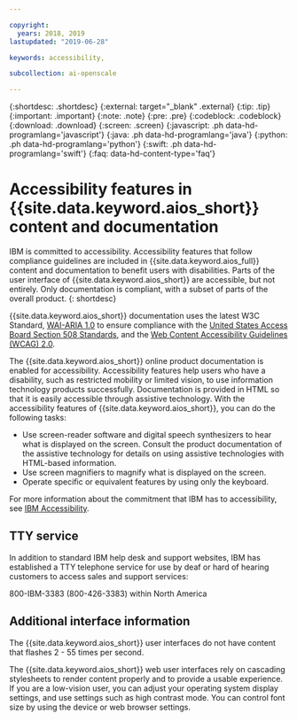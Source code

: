 ```yaml
---

copyright:
  years: 2018, 2019
lastupdated: "2019-06-28"

keywords: accessibility, 

subcollection: ai-openscale

---
```


{:shortdesc: .shortdesc}
{:external: target="_blank" .external}
{:tip: .tip}
{:important: .important}
{:note: .note}
{:pre: .pre}
{:codeblock: .codeblock}
{:download: .download}
{:screen: .screen}
{:javascript: .ph data-hd-programlang='javascript'}
{:java: .ph data-hd-programlang='java'}
{:python: .ph data-hd-programlang='python'}
{:swift: .ph data-hd-programlang='swift'}
{:faq: data-hd-content-type='faq'}

# Accessibility features in {{site.data.keyword.aios_short}} content and documentation

IBM is committed to accessibility. Accessibility features that follow compliance guidelines are included in {{site.data.keyword.aios_full}} content and documentation to benefit users with disabilities. Parts of the user interface of {{site.data.keyword.aios_short}} are accessible, but not entirely. Only documentation is compliant, with a subset of parts of the overall product.
{: shortdesc}

{{site.data.keyword.aios_short}} documentation uses the latest W3C Standard, <a href="https://www.w3.org/TR/wai-aria/" rel="noopener noreferrer" target="_blank">WAI-ARIA 1.0</a> to ensure compliance with the <a href="https://www.access-board.gov/guidelines-and-standards/communications-and-it/about-the-section-508-standards/section-508-standards/" rel="noopener noreferrer" target="_blank">United States Access Board Section 508 Standards</a>, and the <a href="https://www.w3.org/TR/WCAG20/" rel="noopener noreferrer" target="_blank"> Web Content Accessibility Guidelines (WCAG) 2.0</a>.

The {{site.data.keyword.aios_short}} online product documentation is enabled for accessibility. Accessibility features help users who have a disability, such as restricted mobility or limited vision, to use information technology products successfully. Documentation is provided in HTML so that it is easily accessible through assistive technology.
With the accessibility features of {{site.data.keyword.aios_short}}, you can do the following tasks:

- Use screen-reader software and digital speech synthesizers to hear what is displayed on the screen. Consult the product documentation of the assistive technology for details on using assistive technologies with HTML-based information.
- Use screen magnifiers to magnify what is displayed on the screen.
- Operate specific or equivalent features by using only the keyboard.

For more information about the commitment that IBM has to accessibility, see [IBM Accessibility](http://www.ibm.com/able).

## TTY service

In addition to standard IBM help desk and support websites, IBM has established a TTY telephone service for use by deaf or hard of hearing customers to access sales and support services:

800-IBM-3383 (800-426-3383) within North America

## Additional interface information

The {{site.data.keyword.aios_short}} user interfaces do not have content that flashes 2 - 55 times per second.

The {{site.data.keyword.aios_short}} web user interfaces rely on cascading stylesheets to render content properly and to provide a usable experience. If you are a low-vision user, you can adjust your operating system display settings, and use settings such as high contrast mode. You can control font size by using the device or web browser settings.

